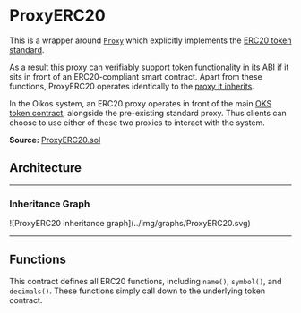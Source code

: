 # ProxyERC20

This is a wrapper around [`Proxy`](Proxy.md) which explicitly implements the [ERC20 token standard](https://docs.openzeppelin.com/contracts/2.x/api/token/erc20#ERC20Detailed).

As a result this proxy can verifiably support token functionality in its ABI if it sits in front of an ERC20-compliant smart contract. Apart from these functions, ProxyERC20 operates identically to the [proxy it inherits](Proxy.md).

In the Oikos system, an ERC20 proxy operates in front of the main [OKS token contract](Synthetix.md), alongside the pre-existing standard proxy. Thus clients can choose to use either of these two proxies to interact with the system.

**Source:** [ProxyERC20.sol](https://github.com/oikos-cash/oikos-bsc/blob/master/contracts/ProxyERC20.sol)

## Architecture

---

### Inheritance Graph

<centered-image>
    ![ProxyERC20 inheritance graph](../img/graphs/ProxyERC20.svg)
</centered-image>

---

## Functions

This contract defines all ERC20 functions, including `name()`, `symbol()`, and `decimals()`. These functions simply call down to the underlying token contract.
